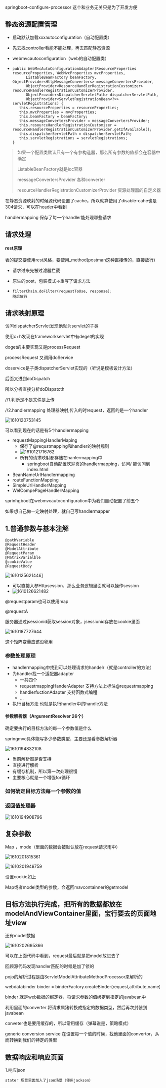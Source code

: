 







springboot-configure-processor 这个和业务无关只是为了开发方便





## 静态资源配置管理

* 启动默认加载xxxautoconfiguration（自动配置类）

* 先去找controller看能不能处理，再去匹配静态资源

* webmvcautoconfiguration（web的自动配置类）

* ```
  public WebMvcAutoConfigurationAdapter(ResourceProperties resourceProperties, WebMvcProperties mvcProperties,
        ListableBeanFactory beanFactory, ObjectProvider<HttpMessageConverters> messageConvertersProvider,
        ObjectProvider<ResourceHandlerRegistrationCustomizer> resourceHandlerRegistrationCustomizerProvider,
        ObjectProvider<DispatcherServletPath> dispatcherServletPath,
        ObjectProvider<ServletRegistrationBean<?>> servletRegistrations) {
     this.resourceProperties = resourceProperties;
     this.mvcProperties = mvcProperties;
     this.beanFactory = beanFactory;
     this.messageConvertersProvider = messageConvertersProvider;
     this.resourceHandlerRegistrationCustomizer = resourceHandlerRegistrationCustomizerProvider.getIfAvailable();
     this.dispatcherServletPath = dispatcherServletPath;
     this.servletRegistrations = servletRegistrations;
  }
  ```



> 如果一个配置类默认只有一个有参构造器，那么所有参数的值都会在容器中确定
>
> ListableBeanFactory就是ioc容器 
>
> messageConvertersProvider  各种converter
>
> resourceHandlerRegistrationCustomizerProvider     资源处理器的自定义器

在静态资源映射的时候源代码设置了cache，所以就算使用了disable-cahe也是304请求，可以在header中看到



handlermapping 保存了每一个handler能处理哪些请求





## 请求处理

#### rest原理

表的提交要使用rest风格，要使用_method(postman这种直接传的，直接放行)

* 请求过来先被过滤器拦截

* 原生的post，包装模式->重写了请求方法

* ```
  filterChain.doFilter(requestToUse, response);
  随后放行
  ```



## 请求映射原理

访问dispatcherServlet发现他就为servlet的子类

使用c+h发现在frameworkservlet中有deget的实现

doget的主要实现又是processRequest

processRequest 又调用doService

doservice是子类dispatcherServlet实现的（听说是模板设计方法）

后面又进到doDispatch







所以分析直接分析doDispatcth

//1.判断是不是文件是上传

//2.handlermapping 处理器映射,传入的时request，返回的是一个handler

![1610120753145](C:\Users\ADMINI~1\AppData\Local\Temp\1610120753145.png)

可以看到现在的话是有5个handlermapping

* requestMappingHandlerMaping
  * 保存了@requstmapping和handler的映射规则
  * ![1610121716762](C:\Users\ADMINI~1\AppData\Local\Temp\1610121716762.png)
  * 所有的请求映射都存储在hanlermapping中
    * springboot自动配置欢迎页的handlermapping，访问/  能访问到index.html
* BeanNameUrlHandlermapping
* routeFunctionMapping
* SimpleUrlHandlerMapping
* WelCompePageHandlerMapping



sprinhgboot在webmvcautoconfiguration中为我们自动配置了前五个



如果想自己做一定映射处理，就自己写handlermapper







## 1.普通参数与基本注解

```
@pathVariable
@RequestHeader
@ModelAttribute
@RequestParam
@MatrixVarialble
@cookieValue
@RequestBody
```



![1610125621446](C:\Users\ADMINI~1\AppData\Local\Temp\1610125621446.png)]





* 可以直接入参Httpsession，那么业务逻辑里面就可以操作session
* ![1610126621482](C:\Users\ADMINI~1\AppData\Local\Temp\1610126621482.png)

@requestparam也可以使用map



@requestA





服务器通过jsessionid获取session对象，jsessionid存放在cookie里面



![1610187727644](C:\Users\ADMINI~1\AppData\Local\Temp\1610187727644.png)

这个矩阵变量应该没卵用









### 参数处理原理

* handlermapping中找到可以处理请求的handelr（就是controller的方法）
* 为handler找一个适配器adapter
  * 一共四个
  * requestmappingHanderAdapter 支持方法上标注@requestmapping
  * handlerfuctionAdapter 支持函数式编程
  * ...
* 执行目标方法 也就是执行handler中的handle方法





#### 参数解析器（ArgumentResolver   26个）

确定要执行的目标方法的每一个参数值是什么

springmvc具体能写多少参数类型，主要还是看参数解析器

![1610194832108](C:\Users\ADMINI~1\AppData\Local\Temp\1610194832108.png)

* 当前解析器是否支持
* 直接进行解析
* 有缓存机制，所以第一次处理很慢
* 主要核心就是一个增强for循环



### 如何确定目标方法每一个参数的值





### 返回值处理器

![1610194908796](C:\Users\ADMINI~1\AppData\Local\Temp\1610194908796.png)





## 复杂参数

Map ，mode（里面的数据会被默认放在request请求雨中）

![1610201815361](C:\Users\ADMINI~1\AppData\Local\Temp\1610201815361.png)





![1610201949759](C:\Users\ADMINI~1\AppData\Local\Temp\1610201949759.png)



设置cookie如上



Map或者model类型的参数，会返回mavcontainner的getmodel





## 目标方法执行完成，把所有的数据都放在modelAndViewContainer里面，宝行要去的页面地址view

还有model数据



![1610202695366](C:\Users\ADMINI~1\AppData\Local\Temp\1610202695366.png)



可以在上面代码中看到，request最后就是把model放进去了





回顾源代码发现handler匹配的时候是加了锁的





pojo的解析过程是由ServletModelAttributeMethodProcessor来解析的





webdatabinder  binder = binderFactory.createBinder(request,attribute,name)

binder 就是web数据的绑定器，将请求参数的值绑定到指定的javabean中

利用里面的converter 将请求属猪转换成指定的数据类型，然后再次封装到javabean

conveter也是要用缓存的，所以常用缓存（弹幕说是，策略模式）



generic conversion service 在设置每一个值的时候，找他里面的convertor，从而转换到我们的特定的类型







## 数据响应和响应页面

1.响应json

```
stater 场景里面加入了json场景（使用jackson）
```

